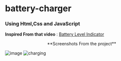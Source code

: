 ﻿# battery-charger

### Using Html,Css and JavaScript

**Inspired From that video** : [Battery Level Indicator](https://www.youtube.com/watch?v=0gV3kmnLir0&t=1152s)

<center>**Screenshots From the project**</center>

![image](https://user-images.githubusercontent.com/68334383/171433818-143d0a57-3ee3-4351-abc2-748bcc473c44.png)
![charging](https://user-images.githubusercontent.com/68334383/171434217-052cb82e-c204-4b34-af9c-9270bfcc72c1.png)

